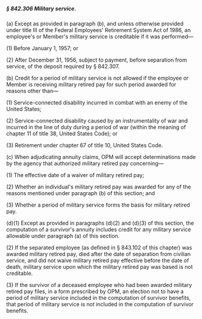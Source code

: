 ##### § 842.306 Military service. #####

(a) Except as provided in paragraph (b), and unless otherwise provided under title III of the Federal Employees' Retirement System Act of 1986, an employee's or Member's military service is creditable if it was performed—

(1) Before January 1, 1957; or

(2) After December 31, 1956, subject to payment, before separation from service, of the deposit required by § 842.307.

(b) Credit for a period of military service is not allowed if the employee or Member is receiving military retired pay for such period awarded for reasons other than—

(1) Service-connected disability incurred in combat with an enemy of the United States;

(2) Service-connected disability caused by an instrumentality of war and incurred in the line of duty during a period of war (within the meaning of chapter 11 of title 38, United States Code); or

(3) Retirement under chapter 67 of title 10, United States Code.

(c) When adjudicating annuity claims, OPM will accept determinations made by the agency that authorized military retired pay concerning—

(1) The effective date of a waiver of military retired pay;

(2) Whether an individual's military retired pay was awarded for any of the reasons mentioned under paragraph (b) of this section; and

(3) Whether a period of military service forms the basis for military retired pay.

(d)(1) Except as provided in paragraphs (d)(2) and (d)(3) of this section, the computation of a survivor's annuity includes credit for any military service allowable under paragraph (a) of this section.

(2) If the separated employee (as defined in § 843.102 of this chapter) was awarded military retired pay, died after the date of separation from civilian service, and did not waive military retired pay effective before the date of death, military service upon which the military retired pay was based is not creditable.

(3) If the survivor of a deceased employee who had been awarded military retired pay files, in a form prescribed by OPM, an election not to have a period of military service included in the computation of survivor benefits, that period of military service is not included in the computation of survivor benefits.